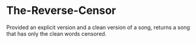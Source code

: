 # The-Reverse-Censor
Provided an explicit version and a clean version of a song, returns a song that has only the clean words censored.
